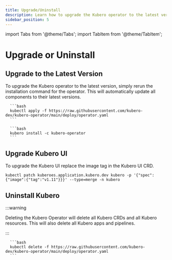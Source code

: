 ```yaml
---
title: Upgrade/Uninstall
description: Learn how to upgrade the Kubero operator to the latest version or uninstall it.
sidebar_position: 5
---
```


import Tabs from '@theme/Tabs';
import TabItem from '@theme/TabItem';


# Upgrade or Uninstall

## Upgrade to the Latest Version

To upgrade the Kubero operator to the latest version, simply rerun the installation command for the operator. This will automatically update all components to their latest versions.

<Tabs groupId="install-strategy">
  <TabItem value="kubectl" label="kubectl">
  
      ```bash
      kubectl apply -f https://raw.githubusercontent.com/kubero-dev/kubero-operator/main/deploy/operator.yaml
      ```
  </TabItem>
  <TabItem value="cli" label="Kubero CLI">

      ```bash
      kubero install -c kubero-operator
      ```
  </TabItem>
</Tabs>

## Upgrade Kubero UI

To upgrade the Kubero UI replace the image tag in the Kubero UI CRD.

```batch
kubectl patch kuberoes.application.kubero.dev kubero -p '{"spec":{"image":{"tag":"v1.11"}}}' --type=merge -n kubero
```

## Uninstall Kubero

:::warning

Deleting the Kubero Operator will delete all Kubero CRDs and all Kubero resources. This will also delete all Kubero apps and pipelines.

:::

<Tabs groupId="install-strategy">
  <TabItem value="kubectl" label="kubectl">

      ```bash
      kubectl delete -f https://raw.githubusercontent.com/kubero-dev/kubero-operator/main/deploy/operator.yaml
      ```
  </TabItem>
</Tabs>